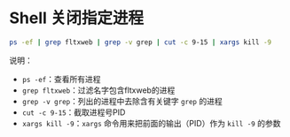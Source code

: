 # Shell 关闭指定进程

```bash
ps -ef | grep fltxweb | grep -v grep | cut -c 9-15 | xargs kill -9
```

说明：

- `ps -ef`：查看所有进程
- `grep fltxweb`：过滤名字包含fltxweb的进程
- `grep -v grep`：列出的进程中去除含有关键字 `grep` 的进程
- `cut -c 9-15`：截取进程号PID
- `xargs kill -9`：`xargs` 命令用来把前面的输出（PID）作为 `kill -9` 的参数